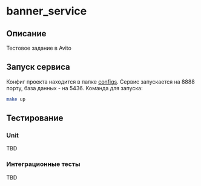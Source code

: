 # banner_service

## Описание
Тестовое задание в Avito

## Запуск сервиса
Конфиг проекта находится в папке [configs](./configs/config.yaml). Сервис запускается на 8888 порту, база данных - на 5436.
Команда для запуска:
```bash
make up
```

## Тестирование 
### Unit
TBD

### Интеграционные тесты
TBD